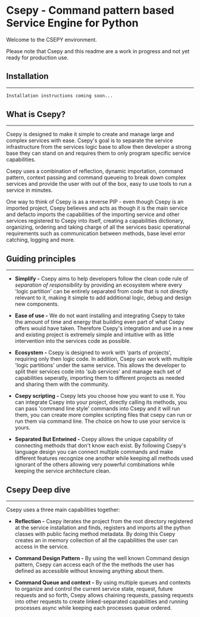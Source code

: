 # Csepy - Command pattern based Service Engine for Python 

Welcome to the CSEPY environment.

Please note that Csepy and this readme are a work in progress and not yet ready for production use.

## Installation
***

```bash
Installation instructions coming soon...
```


## What is Csepy?
***

Csepy is designed to make it simple to create and manage large and complex services with ease. Csepy's goal is to
separate the service infrastructure from the services logic base to allow then developer a strong base they can stand on
and requires them to only program specific service capabilities.

Csepy uses a combination of reflection, dynamic importation, command pattern, context passing and command queueing to 
break down complex services and provide the user with out of the box, easy to use tools to run a service in minutes.

One way to think of Csepy is as a reverse PIP - even though Csepy is an imported project, Csepy believes and acts as
though it is the main service and defacto imports the capabilities of the importing service and other services
registered to Csepy into itself, creating a capabilities dictionary, organizing, ordering and taking charge of all
the services basic operational requirements such as communication between methods, base level error catching, logging
and more.  
 

## Guiding principles
***

* **Simplify -** Csepy aims to help developers follow the clean code rule of _separation of responsibility_ by providing 
an ecosystem where every 'logic partition' can be entirely separated from code that is not directly relevant to it, 
making it simple to add additional logic, debug and design new components.

* **Ease of use -** We do not want installing and integrating Csepy to take the amount of time and energy that building
even part of what Csepy offers would have taken. Therefore Csepy's integration and use in a new and existing project is
extremely simple and intuitive with as little intervention into the services code as possible. 

* **Ecosystem -** Csepy is designed to work with 'parts of projects', requiring only then logic code. In addition, 
Csepy can work with multiple 'logic partitions' under the same service. This allows the developer to split their 
services code into 'sub services' and manage each set of capabilities seperatly, importing them to different projects as
needed and sharing them with the community.  

* **Csepy scripting -** Csepy lets you choose how you want to use it. You can integrate Csepy into your project, 
directly calling its methods, you can pass 'command line style' commands into Csepy and it will run them, you can create
more complex scripting files that csepy can run or run them via command line. The choice on how to use your service
is yours.

 * **Separated But Entwined -** Csepy allows the unique capability of connecting methods that don't know each exist.
 By following Csepy's language design you can connect multiple commands and make different features recognize one
 another while keeping all methods used ignorant of the others allowing very powerful combinations while keeping the
 service architecture clean.


## Csepy Deep dive
***

Csepy uses a three main capabilities together:

* **Reflection -** Csepy iterates the project from the root directory registered at the service installation and finds, 
registers and imports all the python classes with public facing method metadata. By doing this Csepy creates an
in memory collection of all the capabilities the user can access in the service.


* **Command Design Pattern -** By using the well known Command design pattern, Csepy can access each of the the methods
the user has defined as accessible without knowing anything about them.


* **Command Queue and context -** By using multiple queues and contexts to organize and control the current service 
state, request, future requests and so forth, Csepy allows chaining requests, passing requests into other requests to
create linked-separated capabilities and running processes async while keeping each processes queue ordered. 


